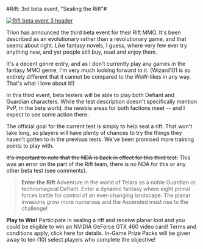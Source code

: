 #Rift: 3rd beta event, "Sealing the Rift"#

[![](http://westkarana.com/wp-content/uploads/2010/12/rift3-480x186.jpg "Rift beta event 3 header")](http://westkarana.com/wp-content/uploads/2010/12/rift3.jpg)

Trion has announced the third beta event for their Rift MMO. It's been described as an evolutionary rather than a revolutionary game, and that seems about right. Like fantasy novels, I guess, where very few ever try anything new, and yet people still buy, read and enjoy them.

It's a decent genre entry, and as I don't currently play any games in the fantasy MMO genre, I'm very much looking forward to it. (Wizard101 is so entirely different that it cannot be compared to the WoW-likes in any way. That's what I love about it!)

In this third event, beta testers will be able to play both Defiant and Guardian characters. While the test description doesn't specifically mention PvP, in the beta world, the newbie areas for both factions meet -- and I expect to see some action there.

The official goal for the current test is simply to help seal a rift. That won't take long, so players will have plenty of chances to try the things they haven't gotten to in the previous tests. We've been promised more training points to play with.

~~It's important to note that the NDA is back in effect for this third test.~~ This was an error on the part of the Rift team, there is no NDA for this or any other beta test (see comments).


> **Enter the Rift** 
Adventure in the world of Telara as a noble Guardian or technomagical Defiant. Enter a dynamic fantasy where eight primal forces battle for control of an ever-changing landscape. The planar invasions grow more numerous and the Ascended must rise to the challenge!

**Play to Win!**
Participate in sealing a rift and receive planar loot and you could be eligible to win an NVIDIA GeForce GTX 460 video card! Terms and conditions apply, click here for details. In-Game Prize Packs will be given away to ten (10) select players who complete the objective!



